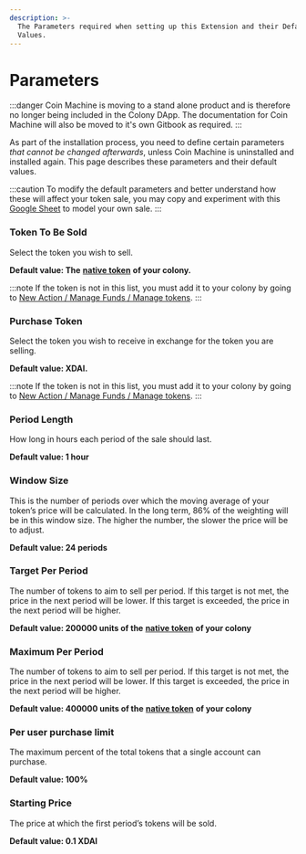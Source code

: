 ```yaml
---
description: >-
  The Parameters required when setting up this Extension and their Default
  Values.
---
```


# Parameters

:::danger
Coin Machine is moving to a stand alone product and is therefore no longer being included in the Colony DApp. The documentation for Coin Machine will also be moved to it's own Gitbook as required.
:::

As part of the installation process, you need to define certain parameters _that cannot be changed afterwards_, unless Coin Machine is uninstalled and installed again. This page describes these parameters and their default values.

:::caution
To modify the default parameters and better understand how these will affect your token sale, you may copy and experiment with this [Google Sheet](https://docs.google.com/spreadsheets/d/1ZCuFcwqI4S6ZK5OwTl1yN7AK8mjv5d\_V3g-\_kMen01Y/edit#gid=2013814210) to model your own sale.
:::

### Token To Be Sold

Select the token you wish to sell.

**Default value: The** [**native token**](../../key-concepts/native-tokens.md) **of your colony.**

:::note
If the token is not in this list, you must add it to your colony by going to [New Action / Manage Funds / Manage tokens](../../manage-funds/manage-tokens.md).
:::

### Purchase Token

Select the token you wish to receive in exchange for the token you are selling.

**Default value: XDAI.**

:::note
If the token is not in this list, you must add it to your colony by going to [New Action / Manage Funds / Manage tokens](../../manage-funds/manage-tokens.md).
:::

### Period Length

How long in hours each period of the sale should last.

**Default value: 1 hour**

### Window Size

This is the number of periods over which the moving average of your token’s price will be calculated. In the long term, 86% of the weighting will be in this window size. The higher the number, the slower the price will be to adjust.

**Default value: 24 periods**

### Target Per Period

The number of tokens to aim to sell per period. If this target is not met, the price in the next period will be lower. If this target is exceeded, the price in the next period will be higher.

**Default value: 200000 units of the** [**native token**](../../key-concepts/native-tokens.md) **of your colony**

### Maximum Per Period

The number of tokens to aim to sell per period. If this target is not met, the price in the next period will be lower. If this target is exceeded, the price in the next period will be higher.

**Default value: 400000 units of the** [**native token**](../../key-concepts/native-tokens.md) **of your colony**

### Per user purchase limit

The maximum percent of the total tokens that a single account can purchase.

**Default value: 100%**

### Starting Price

The price at which the first period’s tokens will be sold.

**Default value: 0.1 XDAI**
